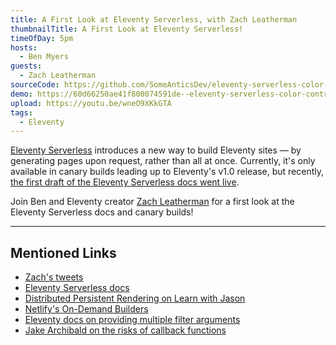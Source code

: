 ```yaml
---
title: A First Look at Eleventy Serverless, with Zach Leatherman
thumbnailTitle: A First Look at Eleventy Serverless!
timeOfDay: 5pm
hosts:
  - Ben Myers
guests:
  - Zach Leatherman
sourceCode: https://github.com/SomeAnticsDev/eleventy-serverless-color-contrast/tree/5299e276cad0de22e9b81d8a78a1a971fb4096fb
demo: https://60d66250ae41f800074591de--eleventy-serverless-color-contrast.netlify.app/4C1074/ee4433/
upload: https://youtu.be/wneO9XKkGTA
tags:
  - Eleventy
---
```


[Eleventy Serverless](https://www.11ty.dev/docs/plugins/serverless/) introduces a new way to build Eleventy sites — by generating pages upon request, rather than all at once. Currently, it's only available in canary builds leading up to Eleventy's v1.0 release, but recently, [the first draft of the Eleventy Serverless docs went live](https://twitter.com/zachleat/status/1408073561198280706).

Join Ben and Eleventy creator [Zach Leatherman](https://twitter.com/zachleat) for a first look at the Eleventy Serverless docs and canary builds!

---

## Mentioned Links

- [Zach's tweets](https://twitter.com/zachleat/status/1408073561198280706)
- [Eleventy Serverless docs](https://www.11ty.dev/docs/plugins/serverless/)
- [Distributed Persistent Rendering on Learn with Jason](https://www.learnwithjason.dev/distributed-persistent-rendering)
- [Netlify's On-Demand Builders](https://docs.netlify.com/configure-builds/on-demand-builders/)
- [Eleventy docs on providing multiple filter arguments](https://www.11ty.dev/docs/languages/liquid/#multiple-filter-arguments)
- [Jake Archibald on the risks of callback functions](https://jakearchibald.com/2021/function-callback-risks/)